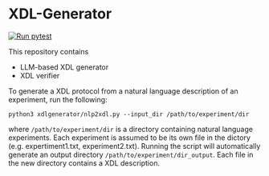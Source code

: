 # XDL-Generator

[![Run pytest](https://github.com/ac-rad/xdl-generation/actions/workflows/pytest.yml/badge.svg)](https://github.com/ac-rad/xdl-generation/actions/workflows/pytest.yml)

This repository contains
- LLM-based XDL generator
- XDL verifier

To generate a XDL protocol from a natural language description of an experiment, run the following: 

`python3 xdlgenerator/nlp2xdl.py --input_dir /path/to/experiment/dir` 

where `/path/to/experiment/dir` is a directory containing natural language experiments. Each experiment is assumed to be its own file in the dictory (e.g. expertiment1.txt, experiment2.txt). Running the script will automatically generate an output directory `/path/to/experiment/dir_output`. Each file in the new directory contains a XDL description. 
